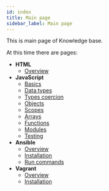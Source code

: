 ```yaml
---
id: index
title: Main page
sidebar_label: Main page
---
```


This is main page of Knowledge base.

At this time there are pages:
- **HTML**
    - [Overview](html/overview.md)
- **JavaScript**
    - [Basics](javascript/basics)
    - [Data types](javascript/data-types)
    - [Types coercion](javascript/types-coercion)
    - [Objects](javascript/objects)
    - [Scopes](javascript/scopes)
    - [Arrays](javascript/arrays)
    - [Functions](javascript/functions)
    - [Modules](javascript/modules)
    - [Testing](javascript/testing)
- **Ansible**
    - [Overview](ansible/overview.md)
    - [Installation](ansible/installation.md)
    - [Run commands](ansible/run-commands.md)
- **Vagrant**
    - [Overview](vagrant/overview.md)
    - [Installation](vagrant/installation.md)